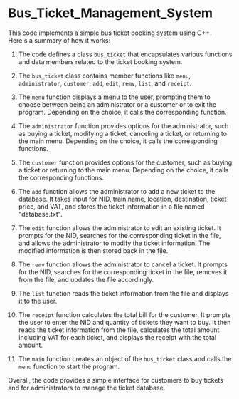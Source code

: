 # Bus_Ticket_Management_System
This code implements a simple bus ticket booking system using C++. Here's a summary of how it works:

1. The code defines a class `bus_ticket` that encapsulates various functions and data members related to the ticket booking system.

2. The `bus_ticket` class contains member functions like `menu`, `administrator`, `customer`, `add`, `edit`, `remv`, `list`, and `receipt`.

3. The `menu` function displays a menu to the user, prompting them to choose between being an administrator or a customer or to exit the program. Depending on the choice, it calls the corresponding function.

4. The `administrator` function provides options for the administrator, such as buying a ticket, modifying a ticket, canceling a ticket, or returning to the main menu. Depending on the choice, it calls the corresponding functions.

5. The `customer` function provides options for the customer, such as buying a ticket or returning to the main menu. Depending on the choice, it calls the corresponding functions.

6. The `add` function allows the administrator to add a new ticket to the database. It takes input for NID, train name, location, destination, ticket price, and VAT, and stores the ticket information in a file named "database.txt".

7. The `edit` function allows the administrator to edit an existing ticket. It prompts for the NID, searches for the corresponding ticket in the file, and allows the administrator to modify the ticket information. The modified information is then stored back in the file.

8. The `remv` function allows the administrator to cancel a ticket. It prompts for the NID, searches for the corresponding ticket in the file, removes it from the file, and updates the file accordingly.

9. The `list` function reads the ticket information from the file and displays it to the user.

10. The `receipt` function calculates the total bill for the customer. It prompts the user to enter the NID and quantity of tickets they want to buy. It then reads the ticket information from the file, calculates the total amount including VAT for each ticket, and displays the receipt with the total amount.

11. The `main` function creates an object of the `bus_ticket` class and calls the `menu` function to start the program.

Overall, the code provides a simple interface for customers to buy tickets and for administrators to manage the ticket database.